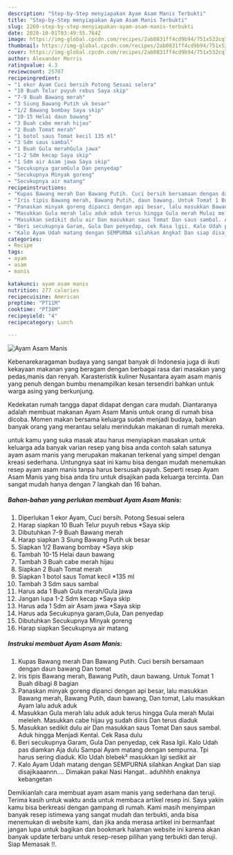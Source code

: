 ```yaml
---
description: "Step-by-Step menyiapakan Ayam Asam Manis Terbukti"
title: "Step-by-Step menyiapakan Ayam Asam Manis Terbukti"
slug: 2260-step-by-step-menyiapakan-ayam-asam-manis-terbukti
date: 2020-10-01T03:49:55.764Z
image: https://img-global.cpcdn.com/recipes/2ab0831ff4cd9b94/751x532cq70/ayam-asam-manis-foto-resep-utama.jpg
thumbnail: https://img-global.cpcdn.com/recipes/2ab0831ff4cd9b94/751x532cq70/ayam-asam-manis-foto-resep-utama.jpg
cover: https://img-global.cpcdn.com/recipes/2ab0831ff4cd9b94/751x532cq70/ayam-asam-manis-foto-resep-utama.jpg
author: Alexander Morris
ratingvalue: 4.3
reviewcount: 25707
recipeingredient:
- "1 ekor Ayam Cuci bersih Potong Sesuai selera"
- "10 Buah Telur puyuh rebus Saya skip"
- "7-9 Buah Bawang merah"
- "3 Siung Bawang Putih uk besar"
- "1/2 Bawang bombay Saya skip"
- "10-15 Helai daun bawang"
- "3 Buah cabe merah hijau"
- "2 Buah Tomat merah"
- "1 botol saus Tomat kecil 135 ml"
- "3 Sdm saus sambal"
- "1 Buah Gula merahGula jawa"
- "1-2 Sdm kecap Saya skip"
- "1 Sdm air Asam jawa Saya skip"
- "Secukupnya garamGula Dan penyedap"
- "Secukupnya Minyak goreng"
- "Secukupnya air matang"
recipeinstructions:
- "Kupas Bawang merah Dan Bawang Putih. Cuci bersih bersamaan dengan daun bawang Dan tomat"
- "Iris tipis Bawang merah, Bawang Putih, daun bawang. Untuk Tomat 1 Buah dibagi 8 bagian"
- "Panaskan minyak goreng dipanci dengan api besar, lalu masukkan Bawang merah, Bawang Putih, daun bawang, Dan tomat, Lalu masukkan Ayam lalu aduk aduk"
- "Masukkan Gula merah lalu aduk aduk terus hingga Gula merah Mulai meleleh. Masukkan cabe hijau yg sudah diiris Dan terus diaduk"
- "Masukkan sedikit dulu air Dan masukkan saus Tomat Dan saus sambal. Aduk hingga Menjadi Kental. Cek Rasa dulu"
- "Beri secukupnya Garam, Gula Dan penyedap, cek Rasa lgii. Kalo Udah pas diamkan Aja dulu Sampai Ayam matang dengan sempurna. Tpi harus sering diaduk. Klo Udah blebek² masukkan lgi sedikit air"
- "Kalo Ayam Udah matang dengan SEMPURNA silahkan Angkat Dan siap disajikaaannn.... Dimakan pakai Nasi Hangat.. aduhhhh enaknya kebangetan"
categories:
- Recipe
tags:
- ayam
- asam
- manis

katakunci: ayam asam manis 
nutrition: 277 calories
recipecuisine: American
preptime: "PT11M"
cooktime: "PT38M"
recipeyield: "4"
recipecategory: Lunch

---
```



![Ayam Asam Manis](https://img-global.cpcdn.com/recipes/2ab0831ff4cd9b94/751x532cq70/ayam-asam-manis-foto-resep-utama.jpg)

Kebenarekaragaman budaya yang sangat banyak di Indonesia juga di ikuti kekayaan makanan yang beragam dengan berbagai rasa dari masakan yang pedas,manis dan renyah. Karasteristik kuliner Nusantara ayam asam manis yang penuh dengan bumbu menampilkan kesan tersendiri bahkan untuk warga asing yang berkunjung.


Kedekatan rumah tangga dapat didapat dengan cara mudah. Diantaranya adalah membuat makanan Ayam Asam Manis untuk orang di rumah bisa dicoba. Momen makan bersama keluarga sudah menjadi budaya, bahkan banyak orang yang merantau selalu merindukan makanan di rumah mereka.



untuk kamu yang suka masak atau harus menyiapkan masakan untuk keluarga ada banyak varian resep yang bisa anda contoh salah satunya ayam asam manis yang merupakan makanan terkenal yang simpel dengan kreasi sederhana. Untungnya saat ini kamu bisa dengan mudah menemukan resep ayam asam manis tanpa harus bersusah payah.
Seperti resep Ayam Asam Manis yang bisa anda tiru untuk disajikan pada keluarga tercinta. Dan sangat mudah hanya dengan 7 langkah dan 16 bahan.


<!--inarticleads1-->

##### Bahan-bahan yang perlukan membuat Ayam Asam Manis:

1. Diperlukan 1 ekor Ayam, Cuci bersih. Potong Sesuai selera
1. Harap siapkan 10 Buah Telur puyuh rebus *Saya skip
1. Dibutuhkan 7-9 Buah Bawang merah
1. Harap siapkan 3 Siung Bawang Putih uk besar
1. Siapkan 1/2 Bawang bombay *Saya skip
1. Tambah 10-15 Helai daun bawang
1. Tambah 3 Buah cabe merah hijau
1. Siapkan 2 Buah Tomat merah
1. Siapkan 1 botol saus Tomat kecil *135 ml
1. Tambah 3 Sdm saus sambal
1. Harus ada 1 Buah Gula merah/Gula jawa
1. Jangan lupa 1-2 Sdm kecap *Saya skip
1. Harus ada 1 Sdm air Asam jawa *Saya skip
1. Harus ada Secukupnya garam,Gula, Dan penyedap
1. Dibutuhkan Secukupnya Minyak goreng
1. Harap siapkan Secukupnya air matang




<!--inarticleads2-->

##### Instruksi membuat  Ayam Asam Manis:

1. Kupas Bawang merah Dan Bawang Putih. Cuci bersih bersamaan dengan daun bawang Dan tomat
1. Iris tipis Bawang merah, Bawang Putih, daun bawang. Untuk Tomat 1 Buah dibagi 8 bagian
1. Panaskan minyak goreng dipanci dengan api besar, lalu masukkan Bawang merah, Bawang Putih, daun bawang, Dan tomat, Lalu masukkan Ayam lalu aduk aduk
1. Masukkan Gula merah lalu aduk aduk terus hingga Gula merah Mulai meleleh. Masukkan cabe hijau yg sudah diiris Dan terus diaduk
1. Masukkan sedikit dulu air Dan masukkan saus Tomat Dan saus sambal. Aduk hingga Menjadi Kental. Cek Rasa dulu
1. Beri secukupnya Garam, Gula Dan penyedap, cek Rasa lgii. Kalo Udah pas diamkan Aja dulu Sampai Ayam matang dengan sempurna. Tpi harus sering diaduk. Klo Udah blebek² masukkan lgi sedikit air
1. Kalo Ayam Udah matang dengan SEMPURNA silahkan Angkat Dan siap disajikaaannn.... Dimakan pakai Nasi Hangat.. aduhhhh enaknya kebangetan




Demikianlah cara membuat ayam asam manis yang sederhana dan teruji. Terima kasih untuk waktu anda untuk membaca artikel resep ini. Saya yakin kamu bisa berkreasi dengan gampang di rumah. Kami masih menyimpan banyak resep istimewa yang sangat mudah dan terbukti, anda bisa menemukan di website kami, dan jika anda merasa artikel ini bermanfaat jangan lupa untuk bagikan dan bookmark halaman website ini karena akan banyak update terbaru untuk resep-resep pilihan yang terbukti dan teruji. Siap Memasak !!. 
